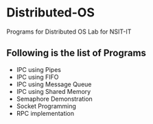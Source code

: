 # Distributed-OS
Programs for Distributed OS Lab for NSIT-IT
## Following is the list of Programs
 -  IPC using Pipes
 -  IPC using FIFO
 -  IPC using Message Queue
 -  IPC using Shared Memory
 -  Semaphore Demonstration
 -  Socket Programming
 -  RPC implementation

